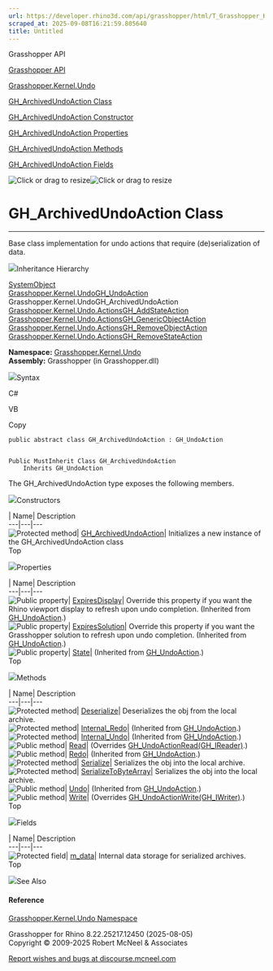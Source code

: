 ```yaml
---
url: https://developer.rhino3d.com/api/grasshopper/html/T_Grasshopper_Kernel_Undo_GH_ArchivedUndoAction.htm
scraped_at: 2025-09-08T16:21:59.805640
title: Untitled
---
```


Grasshopper API

[Grasshopper API](../html/723c01da-9986-4db2-8f53-6f3a7494df75.htm
"Grasshopper API")

[Grasshopper.Kernel.Undo](../html/N_Grasshopper_Kernel_Undo.htm
"Grasshopper.Kernel.Undo")

[GH_ArchivedUndoAction
Class](../html/T_Grasshopper_Kernel_Undo_GH_ArchivedUndoAction.htm
"GH_ArchivedUndoAction Class")

[GH_ArchivedUndoAction Constructor
](../html/M_Grasshopper_Kernel_Undo_GH_ArchivedUndoAction__ctor.htm
"GH_ArchivedUndoAction Constructor ")

[GH_ArchivedUndoAction
Properties](../html/Properties_T_Grasshopper_Kernel_Undo_GH_ArchivedUndoAction.htm
"GH_ArchivedUndoAction Properties")

[GH_ArchivedUndoAction
Methods](../html/Methods_T_Grasshopper_Kernel_Undo_GH_ArchivedUndoAction.htm
"GH_ArchivedUndoAction Methods")

[GH_ArchivedUndoAction
Fields](../html/Fields_T_Grasshopper_Kernel_Undo_GH_ArchivedUndoAction.htm
"GH_ArchivedUndoAction Fields")

![Click or drag to resize](../icons/TocOpen.gif)![Click or drag to
resize](../icons/TocClose.gif)

# GH_ArchivedUndoAction Class  
  
---  
  
Base class implementation for undo actions that require (de)serialization of
data.

![](../icons/SectionExpanded.png)Inheritance Hierarchy

[SystemObject](https://docs.microsoft.com/dotnet/api/system.object)  
[Grasshopper.Kernel.UndoGH_UndoAction](T_Grasshopper_Kernel_Undo_GH_UndoAction.htm)  
Grasshopper.Kernel.UndoGH_ArchivedUndoAction  
[Grasshopper.Kernel.Undo.ActionsGH_AddStateAction](T_Grasshopper_Kernel_Undo_Actions_GH_AddStateAction.htm)  
[Grasshopper.Kernel.Undo.ActionsGH_GenericObjectAction](T_Grasshopper_Kernel_Undo_Actions_GH_GenericObjectAction.htm)  
[Grasshopper.Kernel.Undo.ActionsGH_RemoveObjectAction](T_Grasshopper_Kernel_Undo_Actions_GH_RemoveObjectAction.htm)  
[Grasshopper.Kernel.Undo.ActionsGH_RemoveStateAction](T_Grasshopper_Kernel_Undo_Actions_GH_RemoveStateAction.htm)  

**Namespace:** [Grasshopper.Kernel.Undo](N_Grasshopper_Kernel_Undo.htm)  
**Assembly:** Grasshopper (in Grasshopper.dll)

![](../icons/SectionExpanded.png)Syntax

C#

VB

Copy

    
    
    public abstract class GH_ArchivedUndoAction : GH_UndoAction
    
    
    Public MustInherit Class GH_ArchivedUndoAction
    	Inherits GH_UndoAction

The GH_ArchivedUndoAction type exposes the following members.

![](../icons/SectionExpanded.png)Constructors

| Name| Description  
---|---|---  
![Protected method](../icons/protmethod.gif)|
[GH_ArchivedUndoAction](M_Grasshopper_Kernel_Undo_GH_ArchivedUndoAction__ctor.htm)|
Initializes a new instance of the GH_ArchivedUndoAction class  
Top

![](../icons/SectionExpanded.png)Properties

| Name| Description  
---|---|---  
![Public property](../icons/pubproperty.gif)|
[ExpiresDisplay](P_Grasshopper_Kernel_Undo_GH_UndoAction_ExpiresDisplay.htm)|
Override this property if you want the Rhino viewport display to refresh upon
undo completion.  (Inherited from
[GH_UndoAction](T_Grasshopper_Kernel_Undo_GH_UndoAction.htm).)  
![Public property](../icons/pubproperty.gif)|
[ExpiresSolution](P_Grasshopper_Kernel_Undo_GH_UndoAction_ExpiresSolution.htm)|
Override this property if you want the Grasshopper solution to refresh upon
undo completion.  (Inherited from
[GH_UndoAction](T_Grasshopper_Kernel_Undo_GH_UndoAction.htm).)  
![Public property](../icons/pubproperty.gif)|
[State](P_Grasshopper_Kernel_Undo_GH_UndoAction_State.htm)|  (Inherited from
[GH_UndoAction](T_Grasshopper_Kernel_Undo_GH_UndoAction.htm).)  
Top

![](../icons/SectionExpanded.png)Methods

| Name| Description  
---|---|---  
![Protected method](../icons/protmethod.gif)|
[Deserialize](M_Grasshopper_Kernel_Undo_GH_ArchivedUndoAction_Deserialize.htm)|
Deserializes the obj from the local archive.  
![Protected method](../icons/protmethod.gif)|
[Internal_Redo](M_Grasshopper_Kernel_Undo_GH_UndoAction_Internal_Redo.htm)|
(Inherited from [GH_UndoAction](T_Grasshopper_Kernel_Undo_GH_UndoAction.htm).)  
![Protected method](../icons/protmethod.gif)|
[Internal_Undo](M_Grasshopper_Kernel_Undo_GH_UndoAction_Internal_Undo.htm)|
(Inherited from [GH_UndoAction](T_Grasshopper_Kernel_Undo_GH_UndoAction.htm).)  
![Public method](../icons/pubmethod.gif)|
[Read](M_Grasshopper_Kernel_Undo_GH_ArchivedUndoAction_Read.htm)|  (Overrides
[GH_UndoActionRead(GH_IReader)](M_Grasshopper_Kernel_Undo_GH_UndoAction_Read.htm).)  
![Public method](../icons/pubmethod.gif)|
[Redo](M_Grasshopper_Kernel_Undo_GH_UndoAction_Redo.htm)|  (Inherited from
[GH_UndoAction](T_Grasshopper_Kernel_Undo_GH_UndoAction.htm).)  
![Protected method](../icons/protmethod.gif)|
[Serialize](M_Grasshopper_Kernel_Undo_GH_ArchivedUndoAction_Serialize.htm)|
Serializes the obj into the local archive.  
![Protected method](../icons/protmethod.gif)|
[SerializeToByteArray](M_Grasshopper_Kernel_Undo_GH_ArchivedUndoAction_SerializeToByteArray.htm)|
Serializes the obj into the local archive.  
![Public method](../icons/pubmethod.gif)|
[Undo](M_Grasshopper_Kernel_Undo_GH_UndoAction_Undo.htm)|  (Inherited from
[GH_UndoAction](T_Grasshopper_Kernel_Undo_GH_UndoAction.htm).)  
![Public method](../icons/pubmethod.gif)|
[Write](M_Grasshopper_Kernel_Undo_GH_ArchivedUndoAction_Write.htm)|
(Overrides
[GH_UndoActionWrite(GH_IWriter)](M_Grasshopper_Kernel_Undo_GH_UndoAction_Write.htm).)  
Top

![](../icons/SectionExpanded.png)Fields

| Name| Description  
---|---|---  
![Protected field](../icons/protfield.gif)|
[m_data](F_Grasshopper_Kernel_Undo_GH_ArchivedUndoAction_m_data.htm)|
Internal data storage for serialized archives.  
Top

![](../icons/SectionExpanded.png)See Also

#### Reference

[Grasshopper.Kernel.Undo Namespace](N_Grasshopper_Kernel_Undo.htm)

Grasshopper for Rhino 8.22.25217.12450 (2025-08-05)  
Copyright © 2009-2025 Robert McNeel & Associates

[Report wishes and bugs at
discourse.mcneel.com](https://discourse.mcneel.com/c/grasshopper)

